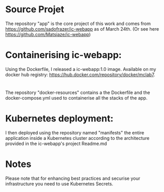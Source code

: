 # Source Projet
The repository "app" is the core project of this work and comes from https://github.com/sadofrazer/ic-webapp as of March 24th.
(Or see here https://github.com/Matsiaze/ic-webapp)
# Containerising ic-webapp:
Using the Dockerfile, I released a ic-webapp:1.0 image. Available on my docker hub registry: https://hub.docker.com/repository/docker/mclab7.
#
The repository "docker-resources" contains a the Dockerfile and the docker-compose.yml used to containerise all the stacks of the app.
# Kubernetes deployment:
I then deployed using the repository named "manifests" the entire application inside a Kubernetes cluster according to the architecture provided in the ic-webapp's project Readme.md
# Notes
Please note that for enhancing best practices and securise your infrastructure you need to use Kubernetes Secrets.
